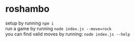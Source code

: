 # roshambo

setup by running `npm i` <br/>
run a game by running `node index.js --move=rock` <br/>
you can find valid moves by running: `node index.js --help`
